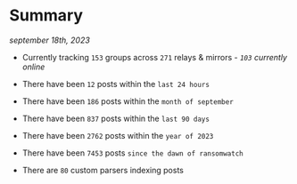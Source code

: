 
# Summary
_september 18th, 2023_

- Currently tracking `153` groups across `271` relays & mirrors - _`103` currently online_

- There have been `12` posts within the `last 24 hours`

- There have been `186` posts within the `month of september`

- There have been `837` posts within the `last 90 days`

- There have been `2762` posts within the `year of 2023`

- There have been `7453` posts `since the dawn of ransomwatch`

- There are `80` custom parsers indexing posts
